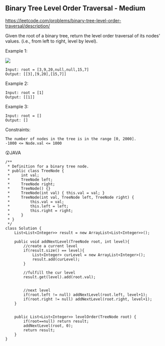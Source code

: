 ## Binary Tree Level Order Traversal - Medium
https://leetcode.com/problems/binary-tree-level-order-traversal/description/

Given the root of a binary tree, return the level order traversal of its nodes' values. (i.e., from left to right, level by level).

 

Example 1:

![](https://assets.leetcode.com/uploads/2021/02/19/tree1.jpg)

    Input: root = [3,9,20,null,null,15,7]
    Output: [[3],[9,20],[15,7]]

Example 2:

    Input: root = [1]
    Output: [[1]]

Example 3:

    Input: root = []
    Output: []

 

Constraints:

    The number of nodes in the tree is in the range [0, 2000].
    -1000 <= Node.val <= 1000

😲JAVA

    /**
     * Definition for a binary tree node.
     * public class TreeNode {
     *     int val;
     *     TreeNode left;
     *     TreeNode right;
     *     TreeNode() {}
     *     TreeNode(int val) { this.val = val; }
     *     TreeNode(int val, TreeNode left, TreeNode right) {
     *         this.val = val;
     *         this.left = left;
     *         this.right = right;
     *     }
     * }
     */
    class Solution {
        List<List<Integer>> result = new ArrayList<List<Integer>>();

        public void addNextLevel(TreeNode root, int level){
            //create a current level
            if(result.size() == level){
                List<Integer> curLevel = new ArrayList<Integer>();
                result.add(curLevel);
            }

            //fulfill the cur level
            result.get(level).add(root.val);


            //next level
            if(root.left != null) addNextLevel(root.left, level+1);
            if(root.right != null) addNextLevel(root.right, level+1);
        }


        public List<List<Integer>> levelOrder(TreeNode root) {
            if(root==null) return result;
            addNextLevel(root, 0);
            return result;
        }
    }
